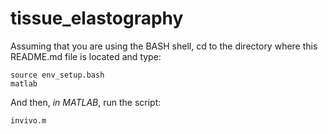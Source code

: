 # tissue_elastography

Assuming that you are using the BASH shell, cd to the directory where this README.md file is located and type:

```
source env_setup.bash
matlab
```

And then, *in MATLAB*, run the script:

```
invivo.m
```

